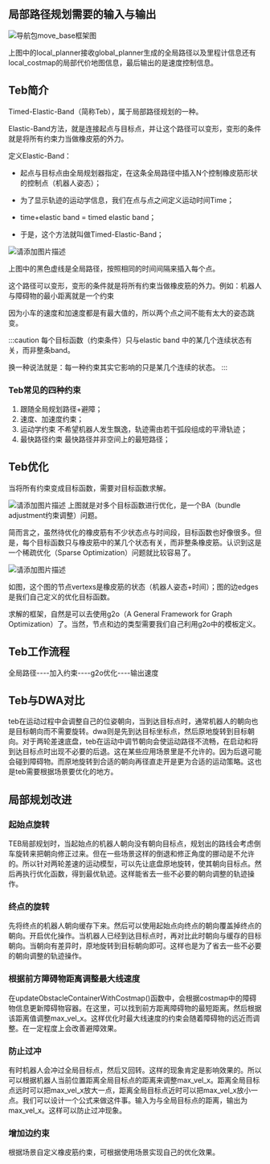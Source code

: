  ## 局部路径规划需要的输入与输出
 ![导航包move_base框架图](https://img-blog.csdnimg.cn/22866c65da7249ea896c1b0e40779476.png)

 上图中的local_planner接收global_planner生成的全局路径以及里程计信息还有local_costmap的局部代价地图信息，最后输出的是速度控制信息。
 
 
 ## Teb简介
 Timed-Elastic-Band（简称Teb），属于局部路径规划的一种。

 Elastic-Band方法，就是连接起点与目标点，并让这个路径可以变形，变形的条件就是将所有约束力当做橡皮筋的外力。

 定义Elastic-Band：
 - 起点与目标点由全局规划器指定，在这条全局路径中插入N个控制橡皮筋形状的控制点（机器人姿态）；

 - 为了显示轨迹的运动学信息，我们在点与点之间定义运动时间Time；

 - time+elastic band = timed elastic band；

 - 于是，这个方法就叫做Timed-Elastic-Band；

![请添加图片描述](https://img-blog.csdnimg.cn/b13ac176267a401e9219aa48c09fbde9.png)

上图中的黑色虚线是全局路径，按照相同的时间间隔来插入每个点。

这个路径可以变形，变形的条件就是将所有约束当做橡皮筋的外力。例如：机器人与障碍物的最小距离就是一个约束

因为小车的速度和加速度都是有最大值的，所以两个点之间不能有太大的姿态跳变。

:::caution
每个目标函数（约束条件）只与elastic band 中的某几个连续状态有关，而非整条band。

换一种说法就是：每一种约束其实它影响的只是某几个连续的状态。
:::


### Teb常见的四种约束
1. 跟随全局规划路径+避障；
2. 速度、加速度约束；
3. 运动学约束
   不希望机器人发生飘逸，轨迹需由若干弧段组成的平滑轨迹；
4. 最快路径约束
   最快路径并非空间上的最短路径；



## Teb优化
当将所有约束变成目标函数，需要对目标函数求解。

![请添加图片描述](https://img-blog.csdnimg.cn/ef7f3a6b6ceb44bc9da5f02594c4763f.png)
上图就是对多个目标函数进行优化，是一个BA（bundle adjustment约束调整）问题。

简而言之，虽然待优化的橡皮筋有不少状态点与时间段，目标函数也好像很多。但是，每个目标函数只与橡皮筋中的某几个状态有关，而非整条橡皮筋。认识到这是一个稀疏优化（Sparse Optimization）问题就比较容易了。

![请添加图片描述](https://img-blog.csdnimg.cn/393cbef9482d4e999f7312111dedf64e.gif)

如图，这个图的节点vertexs是橡皮筋的状态（机器人姿态+时间）；图的边edges是我们自己定义的优化目标函数。

求解的框架，自然是可以去使用g2o（A General Framework for Graph Optimization）了。当然，节点和边的类型需要我们自己利用g2o中的模板定义。


## Teb工作流程
全局路径----加入约束----g2o优化----输出速度


## Teb与DWA对比
teb在运动过程中会调整自己的位姿朝向，当到达目标点时，通常机器人的朝向也是目标朝向而不需要旋转。dwa则是先到达目标坐标点，然后原地旋转到目标朝向。对于两轮差速底盘，teb在运动中调节朝向会使运动路径不流畅，在启动和将到达目标点时出现不必要的后退。这在某些应用场景里是不允许的。因为后退可能会碰到障碍物。而原地旋转到合适的朝向再径直走开是更为合适的运动策略。这也是teb需要根据场景要优化的地方。


## 局部规划改进
### 起始点旋转
TEB局部规划时，当起始点的机器人朝向没有朝向目标点，规划出的路线会考虑倒车旋转来把朝向修正过来。但在一些场景这样的倒退和修正角度的挪动是不允许的。所以针对两轮差速的运动模型，可以先让底盘原地旋转，使其朝向目标点。然后再执行优化函数，得到最优轨迹。这样能省去一些不必要的朝向调整的轨迹操作。

### 终点的旋转
先将终点的机器人朝向缓存下来。然后可以使用起始点向终点的朝向覆盖掉终点的朝向。开启优化操作。当机器人已经到达目标点时，再对比此时朝向与缓存的目标朝向。当朝向有差异时，原地旋转到目标朝向即可。这样也是为了省去一些不必要的朝向调整的轨迹操作。

### 根据前方障碍物距离调整最大线速度
在updateObstacleContainerWithCostmap()函数中，会根据costmap中的障碍物信息更新障碍物容器。在这里，可以找到前方距离障碍物的最短距离。然后根据该距离值调整max_vel_x。这样优化时最大线速度的约束会随着障碍物的远近而调整。在一定程度上会改善避障效果。

### 防止过冲
有时机器人会冲过全局目标点，然后又回转。这样的现象肯定是影响效果的。所以可以根据机器人当前位置距离全局目标点的距离来调整max_vel_x。距离全局目标点远时可以把max_vel_x放大一点，距离全局目标点近时可以把max_vel_x放小一点。我们可以设计一个公式来做这件事。输入为与全局目标点的距离，输出为max_vel_x。这样可以防止过冲现象。


### 增加边约束
根据场景自定义橡皮筋约束，可根据使用场景实现自己的优化效果。

